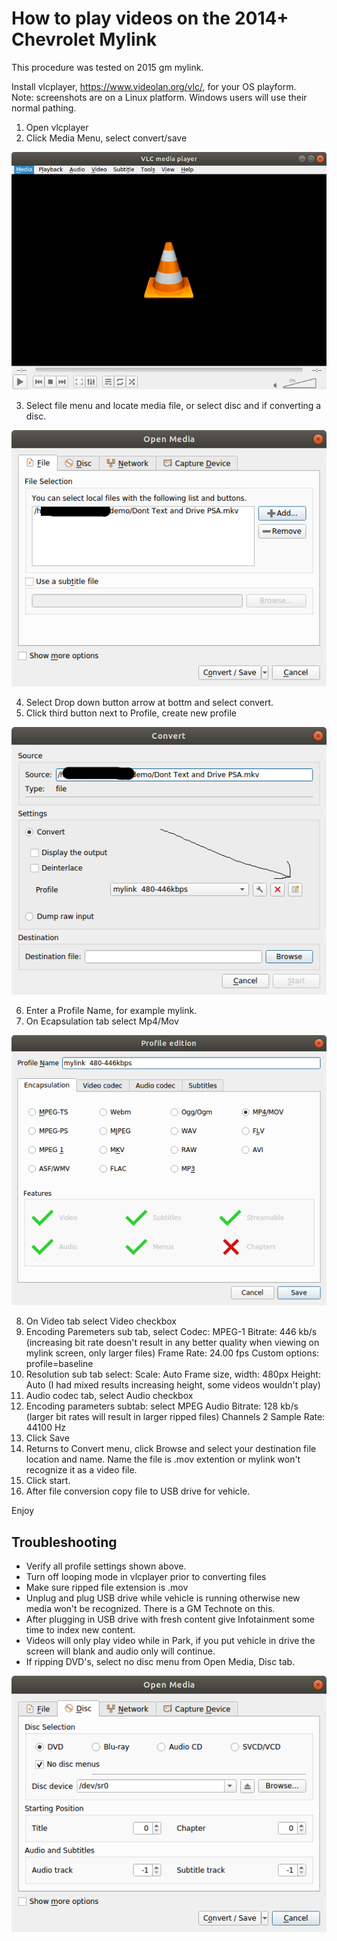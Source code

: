 # How to play videos on the 2014+ Chevrolet Mylink

This procedure was tested on 2015 gm mylink.

Install vlcplayer, https://www.videolan.org/vlc/,  for your OS playform.   
Note: screenshots are on a Linux platform.  Windows users will use their normal pathing.

1. Open vlcplayer
2. Click Media Menu, select convert/save

![menu](images/1.png)

3. Select file menu and locate media file, or select disc and if converting a disc.

![media](images/2.png)

4. Select Drop down button arrow at bottm and select convert.
5. Click third button next to Profile, create new profile

![convert](images/3.png)

6. Enter a Profile Name, for example mylink.
7. On Ecapsulation tab select Mp4/Mov

![nodiscmenu](images/4.png)

8. On Video tab select Video checkbox
9. Encoding Paremeters sub tab, select 
  Codec: MPEG-1
  Bitrate: 446 kb/s  (increasing bit rate doesn't result in any better quality when viewing on mylink screen, only larger files)
  Frame Rate: 24.00 fps
  Custom options: profile=baseline
10. Resolution sub tab select:
  Scale: Auto
  Frame size, width: 480px   Height: Auto    (I had mixed results increasing height, some videos wouldn't play)
11. Audio codec tab, select Audio checkbox
12. Encoding parameters subtab:
  select MPEG Audio
  Bitrate: 128 kb/s  (larger bit rates will result in larger ripped files)
  Channels 2
  Sample Rate: 44100 Hz
13. Click Save
14. Returns to Convert menu, click Browse and select your destination file location and name.  Name the file is .mov extention or mylink won't recognize it as a video file.
15. Click start.
16. After file conversion copy file to USB drive for vehicle. 

Enjoy

## Troubleshooting
* Verify all profile settings shown above.
* Turn off looping mode in vlcplayer prior to converting files
* Make sure ripped file extension is .mov
* Unplug and plug USB drive while vehicle is running otherwise new media won't be recognized.   There is a GM Technote on this.
* After plugging in USB drive with fresh content give Infotainment some time to index new content.
* Videos will only play video while in Park, if you put vehicle in drive the screen will blank and audio only will continue.
* If ripping DVD's, select no disc menu from Open Media, Disc tab.

![nodiscmenu](images/nodiscmenus.png)

